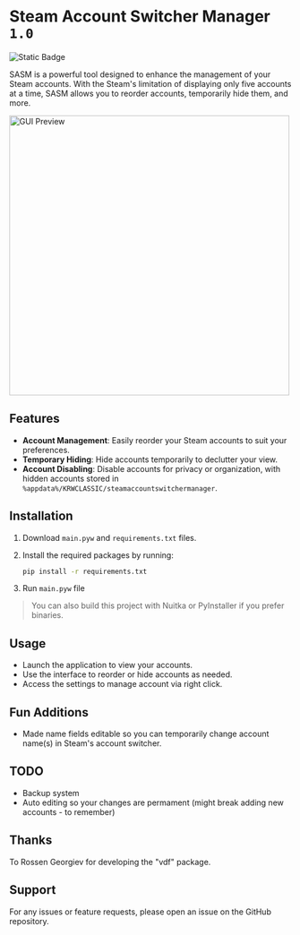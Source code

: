 # Steam Account Switcher Manager `1.0`

![Static Badge](https://img.shields.io/badge/OS-Windows_Only-blue)

SASM is a powerful tool designed to enhance the management of your Steam accounts. With the Steam's limitation of displaying only five accounts at a time, SASM allows you to reorder accounts, temporarily hide them, and more.

<img src="https://github.com/user-attachments/assets/0abf826c-cc89-477e-82d3-8ed52dc3b96a" alt="GUI Preview" width="500" />

## Features

- **Account Management**: Easily reorder your Steam accounts to suit your preferences.
- **Temporary Hiding**: Hide accounts temporarily to declutter your view.
- **Account Disabling**: Disable accounts for privacy or organization, with hidden accounts stored in `%appdata%/KRWCLASSIC/steamaccountswitchermanager`.

## Installation

1. Download `main.pyw` and `requirements.txt` files.
2. Install the required packages by running:

   ```cmd
   pip install -r requirements.txt
   ```

3. Run `main.pyw` file

> You can also build this project with Nuitka or PyInstaller if you prefer binaries.

## Usage

- Launch the application to view your accounts.
- Use the interface to reorder or hide accounts as needed.
- Access the settings to manage account via right click.

## Fun Additions

- Made name fields editable so you can temporarily change account name(s) in Steam's account switcher.

## TODO

- Backup system
- Auto editing so your changes are permament (might break adding new accounts - to remember)

## Thanks

To Rossen Georgiev for developing the "vdf" package.

## Support

For any issues or feature requests, please open an issue on the GitHub repository.
